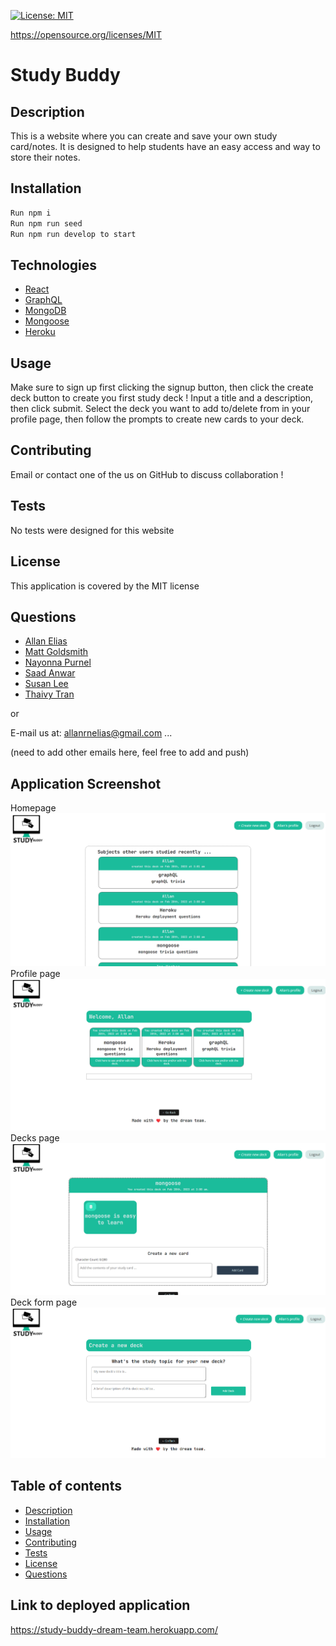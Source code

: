 [![License: MIT](https://img.shields.io/badge/License-MIT-yellow.svg)](https://opensource.org/licenses/MIT)

https://opensource.org/licenses/MIT

# Study Buddy

## Description 
This is a website where you can create and save your own study card/notes. It is designed to help students have an easy access and way to store their notes.

## Installation  
```md
Run npm i
Run npm run seed
Run npm run develop to start
```

## Technologies  
 - [React](https://reactjs.org/)
 - [GraphQL](https://graphql.org/)
 - [MongoDB](https://www.mongodb.com/)
 - [Mongoose](https://mongoosejs.com/)
 - [Heroku](https://www.heroku.com/)

## Usage  
Make sure to sign up first clicking the signup button, then click the create deck button to create you first study deck ! Input a title and a description, then click submit.
Select the deck you want to add to/delete from in your profile page, then follow the prompts to create new cards to your deck.

## Contributing 
Email or contact one of the us on GitHub to discuss collaboration !

## Tests
No tests were designed for this website

## License
This application is covered by the MIT license

## Questions
  - [Allan Elias](https://github.com/EliasAllan)
  - [Matt Goldsmith](https://github.com/chocochip287)
  - [Nayonna Purnel](https://github.com/nayonnapurnell)
  - [Saad Anwar](https://github.com/SaadYousafi87)
  - [Susan Lee](https://github.com/s-s-lee/)
  - [Thaivy Tran](https://github.com/ThaivyTran)

or

E-mail us at: 
allanrnelias@gmail.com ...

(need to add other emails here, feel free to add and push)

## Application Screenshot
Homepage
![ The picture of the homepage](/assets/homepage.png)
Profile page
![ The picture of the profile page](/assets/profile.png)
Decks page
![ The picture of the decks page](/assets/decks.png)
Deck form page
![ The picture of the deck form page](/assets/deck-form.png)

## Table of contents
- [Description](#description)
- [Installation](#installation)
- [Usage](#usage)
- [Contributing](#contributing)
- [Tests](#tests)
- [License](#license)
- [Questions](#questions)

## Link to deployed application

https://study-buddy-dream-team.herokuapp.com/